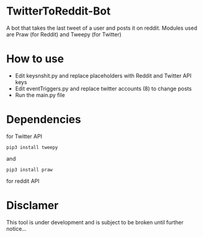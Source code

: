 # TwitterToReddit-Bot
A bot that takes the last tweet of a user and posts it on reddit. Modules used are Praw (for Reddit) and Tweepy (for Twitter)

# How to use

* Edit keysnshit.py and replace placeholders with Reddit and Twitter API keys
* Edit eventTriggers.py and replace twitter accounts (8) to change posts
* Run the main.py file

# Dependencies

for Twitter API
```
pip3 install tweepy
```
and
```
pip3 install praw
```
for reddit API


# Disclamer
This tool is under development and is subject to be broken until further notice...
